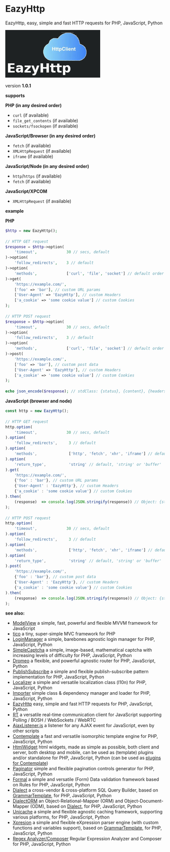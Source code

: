 EazyHttp
=========

EazyHttp, easy, simple and fast HTTP requests for PHP, JavaScript, Python

![EazyHttp](/eazyhttp.jpg)

version **1.0.1**

**supports**

**PHP (in any desired order)**

* `curl` (if available)
* `file_get_contents` (if available)
* `sockets/fsockopen` (if available)

**JavaScript/Browser (in any desired order)**

* `fetch` (if available)
* `XMLHttpRequest` (if available)
* `iframe` (if available)

**JavaScript/Node (in any desired order)**

* `http`/`https` (if available)
* `fetch` (if available)

**JavaScript/XPCOM**

* `XMLHttpRequest` (if available)

**example**

**PHP**
```php
$http = new EazyHttp();

// HTTP GET request
$response = $http->option(
    'timeout',             30 // secs, default
)->option(
    'follow_redirects',    3 // default
)->option(
    'methods',             ['curl', 'file', 'socket'] // default order
)->get(
    'https://example.com/',
    ['foo' => 'bar'], // custom URL params
    ['User-Agent' => 'EazyHttp'], // custom Headers
    ['a_cookie' => 'some cookie value'] // custom Cookies
);

// HTTP POST request
$response = $http->option(
    'timeout',             30 // secs, default
)->option(
    'follow_redirects',    3 // default
)->option(
    'methods',             ['curl', 'file', 'socket'] // default order
)->post(
    'https://example.com/',
    ['foo' => 'bar'], // custom post data
    ['User-Agent' => 'EazyHttp'], // custom Headers
    ['a_cookie' => 'some cookie value'] // custom Cookies
);

echo json_encode($response); // stdClass: {status}, {content}, {headers}, {cookies}
```

**JavaScript (browser and node)**
```js
const http = new EazyHttp();

// HTTP GET request
http.option(
    'timeout',             30 // secs, default
).option(
    'follow_redirects',     3 // default
).option(
    'methods',              ['http', 'fetch', 'xhr', 'iframe'] // default order
).option(
    'return_type',          'string' // default, 'string' or 'buffer'
).get(
    'https://example.com/',
    {'foo' : 'bar'}, // custom URL params
    {'User-Agent' : 'EazyHttp'}, // custom Headers
    {'a_cookie' : 'some cookie value'} // custom Cookies
).then(
    (response)  => console.log(JSON.stringify(response)) // Object: {status}, {content}, {headers}, {cookies}
);

// HTTP POST request
http.option(
    'timeout',             30 // secs, default
).option(
    'follow_redirects',     3 // default
).option(
    'methods',              ['http', 'fetch', 'xhr', 'iframe'] // default order
).option(
    'return_type',          'string' // default, 'string' or 'buffer'
).post(
    'https://example.com/',
    {'foo' : 'bar'}, // custom post data
    {'User-Agent' : 'EazyHttp'}, // custom Headers
    {'a_cookie' : 'some cookie value'} // custom Cookies
).then(
    (response)  => console.log(JSON.stringify(response)) // Object: {status}, {content}, {headers}, {cookies}
);
```

**see also:**

* [ModelView](https://github.com/foo123/modelview.js) a simple, fast, powerful and flexible MVVM framework for JavaScript
* [tico](https://github.com/foo123/tico) a tiny, super-simple MVC framework for PHP
* [LoginManager](https://github.com/foo123/LoginManager) a simple, barebones agnostic login manager for PHP, JavaScript, Python
* [SimpleCaptcha](https://github.com/foo123/simple-captcha) a simple, image-based, mathematical captcha with increasing levels of difficulty for PHP, JavaScript, Python
* [Dromeo](https://github.com/foo123/Dromeo) a flexible, and powerful agnostic router for PHP, JavaScript, Python
* [PublishSubscribe](https://github.com/foo123/PublishSubscribe) a simple and flexible publish-subscribe pattern implementation for PHP, JavaScript, Python
* [Localizer](https://github.com/foo123/Localizer) a simple and versatile localization class (l10n) for PHP, JavaScript, Python
* [Importer](https://github.com/foo123/Importer) simple class &amp; dependency manager and loader for PHP, JavaScript, Python
* [EazyHttp](https://github.com/foo123/EazyHttp) easy, simple and fast HTTP requests for PHP, JavaScript, Python
* [RT](https://github.com/foo123/RT) a versatile real-time communication client for JavaScript supporting Polling / BOSH / WebSockets / WebRTC
* [AjaxListener.js](https://github.com/foo123/AjaxListener.js) a listener for any AJAX event for JavaScript, even by other scripts
* [Contemplate](https://github.com/foo123/Contemplate) a fast and versatile isomorphic template engine for PHP, JavaScript, Python
* [HtmlWidget](https://github.com/foo123/HtmlWidget) html widgets, made as simple as possible, both client and server, both desktop and mobile, can be used as (template) plugins and/or standalone for PHP, JavaScript, Python (can be used as [plugins for Contemplate](https://github.com/foo123/Contemplate/blob/master/src/js/plugins/plugins.txt))
* [Paginator](https://github.com/foo123/Paginator) simple and flexible pagination controls generator for PHP, JavaScript, Python
* [Formal](https://github.com/foo123/Formal) a simple and versatile (Form) Data validation framework based on Rules for PHP, JavaScript, Python
* [Dialect](https://github.com/foo123/Dialect) a cross-vendor &amp; cross-platform SQL Query Builder, based on [GrammarTemplate](https://github.com/foo123/GrammarTemplate), for PHP, JavaScript, Python
* [DialectORM](https://github.com/foo123/DialectORM) an Object-Relational-Mapper (ORM) and Object-Document-Mapper (ODM), based on [Dialect](https://github.com/foo123/Dialect), for PHP, JavaScript, Python
* [Unicache](https://github.com/foo123/Unicache) a simple and flexible agnostic caching framework, supporting various platforms, for PHP, JavaScript, Python
* [Xpresion](https://github.com/foo123/Xpresion) a simple and flexible eXpression parser engine (with custom functions and variables support), based on [GrammarTemplate](https://github.com/foo123/GrammarTemplate), for PHP, JavaScript, Python
* [Regex Analyzer/Composer](https://github.com/foo123/RegexAnalyzer) Regular Expression Analyzer and Composer for PHP, JavaScript, Python
